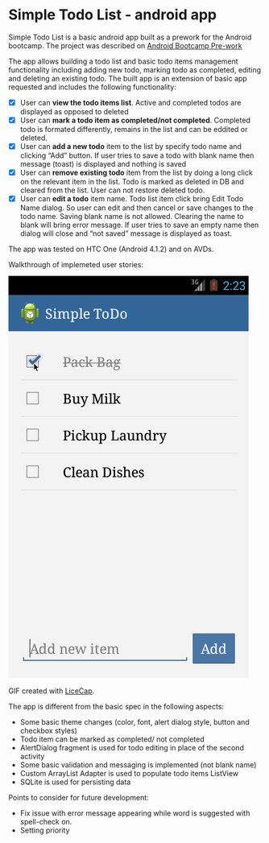 Simple Todo List - android app
================

Simple Todo List is a basic android app built as a prework for the Android bootcamp. The project was described on 
[Android Bootcamp Pre-work](https://gist.github.com/nesquena/843228e83fdc4f5ddc4e)

The app allows building a todo list and basic  todo items management functionality including adding new todo, marking todo as completed, editing and deleting an existing todo. The built app is an extension of basic app requested and includes the following functionality:

* [x]	User can **view the todo items list**. Active and completed todos are displayed as opposed to deleted
* [x]	User can **mark a todo item as completed/not completed**. Completed todo is formated differently, remains in the list and can be eddited or deleted.
* [x]	User can **add a new todo** item to the list by specify todo name and clicking “Add” button. If user tries to save a todo with blank name then message (toast) is displayed and nothing is saved
* [x]	User can **remove existing todo** item from the list by doing a long click on the relevant item in the list. Todo is marked as deleted in DB and cleared from the list. User can not restore deleted todo.
* [x]	User can **edit a todo** item name. Todo list item click bring Edit Todo Name dialog. So user can edit and then cancel or save changes to the todo name. Saving blank name is not allowed. Clearing the name to blank will bring error message. If user tries to save an empty name then dialog will close and “not saved” message is displayed as toast.

The app was tested on HTC One (Android 4.1.2) and on AVDs.

Walkthrough of implemeted user stories:


![Video Walkthrough](simple_todo_app_demo.gif)

GIF created with [LiceCap](http://www.cockos.com/licecap/).


The app is different from the basic spec in the following aspects:
-	Some basic theme changes (color, font, alert dialog style, button and checkbox styles)
-	Todo item can be marked as completed/ not completed
-	AlertDialog fragment is used for todo editing in place of the second activity
-	Some basic validation and messaging is implemented (not blank name)
-	Custom ArrayList Adapter is used to populate todo items ListView 
-	SQLite is used for persisting data

Points to consider for future development:
-	Fix issue with error message appearing while word is suggested with spell-check on.
-	Setting priority

